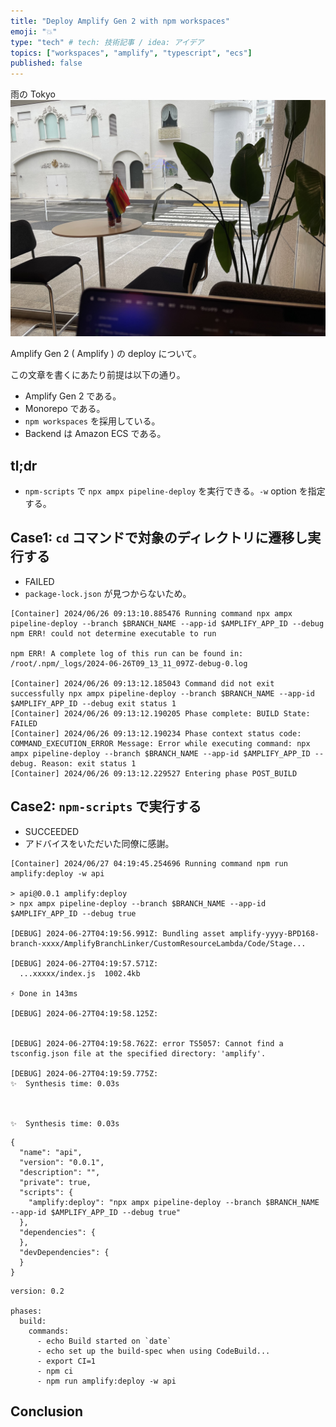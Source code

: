 ```yaml
---
title: "Deploy Amplify Gen 2 with npm workspaces"
emoji: "💥"
type: "tech" # tech: 技術記事 / idea: アイデア
topics: ["workspaces", "amplify", "typescript", "ecs"]
published: false
---
```

雨の Tokyo
![Alt text](/images/0dfb766a609931-a.jpg)

Amplify Gen 2 ( Amplify ) の deploy について。

この文章を書くにあたり前提は以下の通り。
- Amplify Gen 2 である。
- Monorepo である。
- `npm workspaces` を採用している。
- Backend は Amazon ECS である。

## tl;dr
- `npm-scripts` で `npx ampx pipeline-deploy` を実行できる。`-w` option を指定する。

## Case1: `cd` コマンドで対象のディレクトリに遷移し実行する
- FAILED
- `package-lock.json` が見つからないため。
```bash: CodeBuild
[Container] 2024/06/26 09:13:10.885476 Running command npx ampx pipeline-deploy --branch $BRANCH_NAME --app-id $AMPLIFY_APP_ID --debug
npm ERR! could not determine executable to run

npm ERR! A complete log of this run can be found in: /root/.npm/_logs/2024-06-26T09_13_11_097Z-debug-0.log

[Container] 2024/06/26 09:13:12.185043 Command did not exit successfully npx ampx pipeline-deploy --branch $BRANCH_NAME --app-id $AMPLIFY_APP_ID --debug exit status 1
[Container] 2024/06/26 09:13:12.190205 Phase complete: BUILD State: FAILED
[Container] 2024/06/26 09:13:12.190234 Phase context status code: COMMAND_EXECUTION_ERROR Message: Error while executing command: npx ampx pipeline-deploy --branch $BRANCH_NAME --app-id $AMPLIFY_APP_ID --debug. Reason: exit status 1
[Container] 2024/06/26 09:13:12.229527 Entering phase POST_BUILD
```

## Case2: `npm-scripts` で実行する
- SUCCEEDED
- アドバイスをいただいた同僚に感謝。
```bash: CodeBuild
[Container] 2024/06/27 04:19:45.254696 Running command npm run amplify:deploy -w api

> api@0.0.1 amplify:deploy
> npx ampx pipeline-deploy --branch $BRANCH_NAME --app-id $AMPLIFY_APP_ID --debug true

[DEBUG] 2024-06-27T04:19:56.991Z: Bundling asset amplify-yyyy-BPD168-branch-xxxx/AmplifyBranchLinker/CustomResourceLambda/Code/Stage...

[DEBUG] 2024-06-27T04:19:57.571Z: 
  ...xxxxx/index.js  1002.4kb

⚡ Done in 143ms

[DEBUG] 2024-06-27T04:19:58.125Z: 


[DEBUG] 2024-06-27T04:19:58.762Z: error TS5057: Cannot find a tsconfig.json file at the specified directory: 'amplify'.

[DEBUG] 2024-06-27T04:19:59.775Z: 
✨  Synthesis time: 0.03s



✨  Synthesis time: 0.03s
```

```json: api/package.json
{
  "name": "api",
  "version": "0.0.1",
  "description": "",
  "private": true,
  "scripts": {
    "amplify:deploy": "npx ampx pipeline-deploy --branch $BRANCH_NAME --app-id $AMPLIFY_APP_ID --debug true"
  },
  "dependencies": {
  },
  "devDependencies": {
  }
}
```

```yml: buildspec.yml
version: 0.2

phases:
  build:
    commands:
      - echo Build started on `date`
      - echo set up the build-spec when using CodeBuild...
      - export CI=1
      - npm ci
      - npm run amplify:deploy -w api
```

## Conclusion
